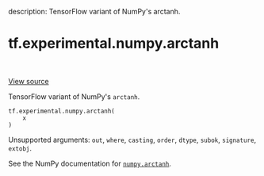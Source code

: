 description: TensorFlow variant of NumPy's arctanh.

<div itemscope itemtype="http://developers.google.com/ReferenceObject">
<meta itemprop="name" content="tf.experimental.numpy.arctanh" />
<meta itemprop="path" content="Stable" />
</div>

# tf.experimental.numpy.arctanh

<!-- Insert buttons and diff -->

<table class="tfo-notebook-buttons tfo-api nocontent" align="left">

</table>

<a target="_blank" href="/code/stable/tensorflow/python/ops/numpy_ops/np_math_ops.py">View source</a>



TensorFlow variant of NumPy's `arctanh`.

<pre class="devsite-click-to-copy prettyprint lang-py tfo-signature-link">
<code>tf.experimental.numpy.arctanh(
    x
)
</code></pre>



<!-- Placeholder for "Used in" -->

Unsupported arguments: `out`, `where`, `casting`, `order`, `dtype`, `subok`, `signature`, `extobj`.

See the NumPy documentation for [`numpy.arctanh`](https://numpy.org/doc/1.16/reference/generated/numpy.arctanh.html).